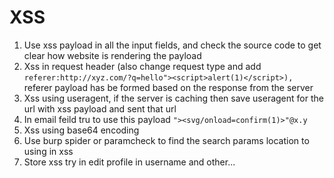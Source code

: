 # XSS
1. Use xss payload in all the input fields, and check the source code to get clear how website is rendering the payload
2. Xss in request header (also change request type and add `referer:http://xyz.com/?q=hello"><script>alert(1)</script>), `referer payload has be formed based on the response from the server 
3. Xss using useragent, if the server is caching then save useragent  for the url with xss payload and sent that url 
4. In email feild tru to use this payload `"><svg/onload=confirm(1)>"@x.y`
5. Xss using base64 encoding
6. Use burp spider or paramcheck to find the search params location to using in xss
7. Store xss try in edit profile in username and other...
